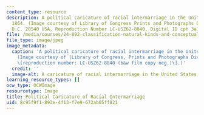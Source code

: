 ```yaml
---
content_type: resource
description: A political caricature of racial intermarriage in the United States,
  1864. (Image courtesy of Library of Congress Prints and Photographs Division Washington,
  D.C. 20540 USA, Reproduction Number LC-USZ62-8840, Digital ID cph 3a11386.)
file: /media/courses/24-892-classification-natural-kinds-and-conceptual-change-race-as-a-case-study-spring-2004/8c95f9f1893e4f13f7e9672ab05ff821_24-892s04.jpg
file_type: image/jpeg
image_metadata:
  caption: 'A political caricature of racial intermarriage in the United States, 1864.
    (Image courtesy of [Library of Congress, Prints and Photographs Division](http://www.loc.gov/rr/print/)
    \[reproduction number: LC-USZ62-8840 (b&w film copy neg.)\].)'
  credit: ''
  image-alt: A caricature of racial intermarriage in the United States, 1864.
learning_resource_types: []
ocw_type: OCWImage
resourcetype: Image
title: Political Caricature of Racial Intermarriage
uid: 8c95f9f1-893e-4f13-f7e9-672ab05ff821
---
```

